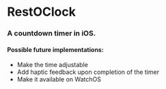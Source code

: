 # RestOClock
### A countdown timer in iOS.

#### Possible future implementations:
- Make the time adjustable
- Add haptic feedback upon completion of the timer
- Make it available on WatchOS
